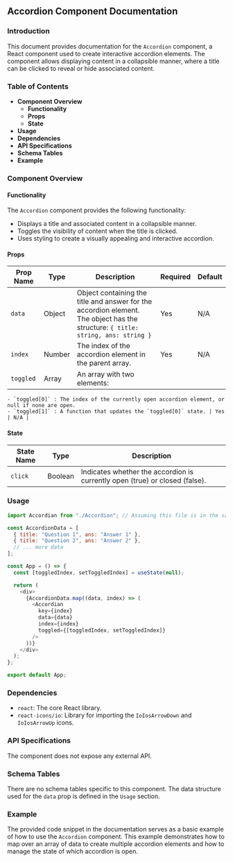 ## Accordion Component Documentation

### Introduction

This document provides documentation for the `Accordion` component, a React component used to create interactive accordion elements. The component allows displaying content in a collapsible manner, where a title can be clicked to reveal or hide associated content.

### Table of Contents

- **Component Overview**
    - **Functionality**
    - **Props**
    - **State**
- **Usage**
- **Dependencies**
- **API Specifications** 
- **Schema Tables** 
- **Example**

### Component Overview

#### Functionality

The `Accordion` component provides the following functionality:

- Displays a title and associated content in a collapsible manner.
- Toggles the visibility of content when the title is clicked.
- Uses styling to create a visually appealing and interactive accordion.

#### Props

| Prop Name | Type | Description | Required | Default |
|---|---|---|---|---|
| `data` | Object | Object containing the title and answer for the accordion element.  The object has the structure: `{ title: string, ans: string }` | Yes | N/A |
| `index` | Number | The index of the accordion element in the parent array. | Yes | N/A |
| `toggled` | Array | An array with two elements: 
    - `toggled[0]` : The index of the currently open accordion element, or null if none are open.
    - `toggled[1]` : A function that updates the `toggled[0]` state. | Yes | N/A |

#### State

| State Name | Type | Description |
|---|---|---|
| `click` | Boolean |  Indicates whether the accordion is currently open (true) or closed (false). |

### Usage

```javascript
import Accordian from "./Accordion"; // Assuming this file is in the same directory

const AccordionData = [
  { title: "Question 1", ans: "Answer 1" },
  { title: "Question 2", ans: "Answer 2" },
  // ... more data
];

const App = () => {
  const [toggledIndex, setToggledIndex] = useState(null);

  return (
    <div>
      {AccordionData.map((data, index) => (
        <Accordian
          key={index}
          data={data}
          index={index}
          toggled={[toggledIndex, setToggledIndex]}
        />
      ))}
    </div>
  );
};

export default App;
```

### Dependencies

- `react`: The core React library.
- `react-icons/io`: Library for importing the `IoIosArrowDown` and `IoIosArrowUp` icons.

### API Specifications

The component does not expose any external API.

### Schema Tables

There are no schema tables specific to this component. The data structure used for the `data` prop is defined in the `Usage` section.

### Example

The provided code snippet in the documentation serves as a basic example of how to use the `Accordion` component. This example demonstrates how to map over an array of data to create multiple accordion elements and how to manage the state of which accordion is open. 

